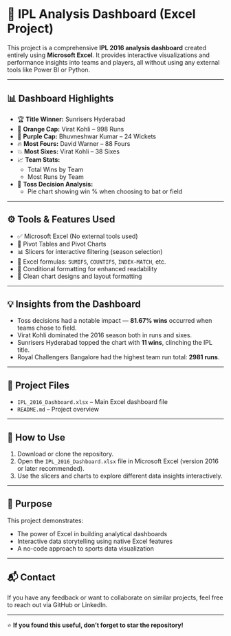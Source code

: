 # 🏏 IPL Analysis Dashboard (Excel Project)

This project is a comprehensive **IPL 2016 analysis dashboard** created entirely using **Microsoft Excel**. It provides interactive visualizations and performance insights into teams and players, all without using any external tools like Power BI or Python.

---

## 📊 Dashboard Highlights

- 🏆 **Title Winner:** Sunrisers Hyderabad
- 🧢 **Orange Cap:** Virat Kohli – 998 Runs  
- 🎯 **Purple Cap:** Bhuvneshwar Kumar – 24 Wickets  
- 🔥 **Most Fours:** David Warner – 88 Fours  
- 💥 **Most Sixes:** Virat Kohli – 38 Sixes  
- 📈 **Team Stats:**
  - Total Wins by Team
  - Most Runs by Team
- 🎲 **Toss Decision Analysis:**
  - Pie chart showing win % when choosing to bat or field

---

## ⚙️ Tools & Features Used

- ✅ Microsoft Excel (No external tools used)
- 📌 Pivot Tables and Pivot Charts
- 📊 Slicers for interactive filtering (season selection)
- 📐 Excel formulas: `SUMIFS`, `COUNTIFS`, `INDEX-MATCH`, etc.
- 🎨 Conditional formatting for enhanced readability
- 📎 Clean chart designs and layout formatting

---

## 💡 Insights from the Dashboard

- Toss decisions had a notable impact — **81.67% wins** occurred when teams chose to field.
- Virat Kohli dominated the 2016 season both in runs and sixes.
- Sunrisers Hyderabad topped the chart with **11 wins**, clinching the IPL title.
- Royal Challengers Bangalore had the highest team run total: **2981 runs**.

---

## 📁 Project Files

- `IPL_2016_Dashboard.xlsx` – Main Excel dashboard file
- `README.md` – Project overview

---

## 🚀 How to Use

1. Download or clone the repository.
2. Open the `IPL_2016_Dashboard.xlsx` file in Microsoft Excel (version 2016 or later recommended).
3. Use the slicers and charts to explore different data insights interactively.

---

## 🎯 Purpose

This project demonstrates:
- The power of Excel in building analytical dashboards
- Interactive data storytelling using native Excel features
- A no-code approach to sports data visualization

---

## 📬 Contact

If you have any feedback or want to collaborate on similar projects, feel free to reach out via GitHub or LinkedIn.

---

⭐ **If you found this useful, don’t forget to star the repository!**

